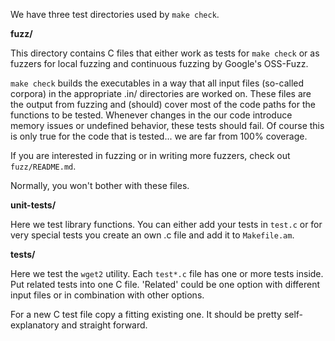 We have three test directories used by `make check`.

**fuzz/**

This directory contains C files that either work as tests for `make check` or as fuzzers for local fuzzing and continuous fuzzing by Google's OSS-Fuzz.

`make check` builds the executables in a way that all input files (so-called corpora) in the appropriate .in/ directories are worked on. These files are the output from fuzzing and (should) cover most of the code paths for the functions to be tested. Whenever changes in the our code introduce memory issues or undefined behavior, these tests should fail. Of course this is only true for the code that is tested... we are far from 100% coverage.

If you are interested in fuzzing or in writing more fuzzers, check out `fuzz/README.md`.

Normally, you won't bother with these files.

**unit-tests/**

Here we test library functions. You can either add your tests in `test.c` or for very special tests you create an own .c file and add it to `Makefile.am`.

**tests/**

Here we test the `wget2` utility. Each `test*.c` file has one or more tests inside.
Put related tests into one C file. 'Related' could be one option with different input files or in combination with other options.

For a new C test file copy a fitting existing one. It should be pretty self-explanatory and straight forward.

